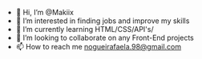 - 👋 Hi, I’m @Makiix
- 👀 I’m interested in finding jobs and improve my skills
- 🌱 I’m currently learning HTML/CSS/API's/
- 💞️ I’m looking to collaborate on any Front-End projects
- 📫 How to reach me nogueirafaela.98@gmail.com

<!---
Makiix/Makiix is a ✨ special ✨ repository because its `README.md` (this file) appears on your GitHub profile.
You can click the Preview link to take a look at your changes.
--->
